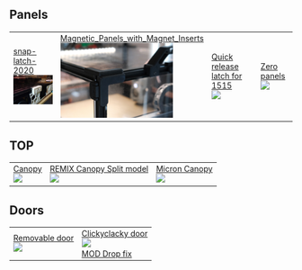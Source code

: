 ## Panels
<table>
  <tr>
    <td><a href="https://github.com/VoronDesign/VoronUsers/tree/master/printer_mods/richardjm/snap-latch-2020">snap-latch-2020</br>
      <img src="https://github.com/VoronDesign/VoronUsers/raw/master/printer_mods/richardjm/snap-latch-2020/Images/Latch-v68-3mm.jpg" style="width:200px;"/></a></br></td>
      <td><a href="https://github.com/VoronDesign/VoronUsers/tree/master/printer_mods/Le0n/Magnetic_Panels_with_Magnet_Inserts">Magnetic_Panels_with_Magnet_Inserts</br>
      <img src="https://github.com/VoronDesign/VoronUsers/raw/master/printer_mods/Le0n/Magnetic_Panels_with_Magnet_Inserts/Images/magnetic-panel-and-inserts-0-installed-2.jpg" style="width:200px;"/></a></br></td>
  <td><a href="https://github.com/richardjm/voron-parts/tree/main/voron-0.1/FilamentLatch">Quick release latch for 1515</br>
      <img src="https://github.com/richardjm/voron-parts/raw/main/voron-0.1/FilamentLatch/Images/Latch-v63.jpg" style="width:200px;"/></a></br></td>
      <td><a href="https://github.com/zruncho3d/ZeroPanels">Zero panels</br>
      <img src="https://github.com/zruncho3d/ZeroPanels/raw/main/Images/v3/front_corner_iso.jpg" style="width:200px;"/></a></br></td>
  </tr>
</table>

## TOP
<table>
  <tr>
    <td><a href="https://www.printables.com/fr/model/568090-voron-24-canopy">Canopy</br>
      <img src="https://media.printables.com/media/prints/568090/images/4604519_01c438c9-02f4-4510-aaa0-ffc84f3f0801/thumbs/inside/1280x960/jpg/20230904_213103.webp" style="width:200px;"/></a></br></td>
      <td><a href="https://www.printables.com/fr/model/594894-voron-24-trident-canopy-top-hat-remix-split-model-/files">REMIX Canopy Split model</br>
      <img src="https://media.printables.com/media/prints/594894/images/4738693_7a2be3ed-882b-4974-8f13-ca10b336f254_1b66a85d-6b84-4663-b6c5-1bfefe6fa518/thumbs/inside/1280x960/jpeg/img_2003.webp" style="width:200px;"/></a></br></td>
  <td><a href="https://www.printables.com/fr/model/761305-micron-top-canopy">Micron Canopy</br>
      <img src="https://media.printables.com/media/prints/761305/images/5937433_2fc9cd81-c854-4a1c-884e-4872ebb74c5f_fcfa4224-0b90-4cd4-95f1-162291817342/thumbs/inside/1280x960/jpg/20240211_203631.webp" style="width:200px;"/></a></br></td>
  </tr>
</table>

## Doors

<table>
  <tr>
    <td><a href="https://github.com/elpopo-eng/VoronFrenchUsers/tree/main/Mod/RemovableDoor">Removable door</br>
      <img src="https://github.com/elpopo-eng/VoronFrenchUsers/raw/main/Mod/RemovableDoor/Images/Charniere_Av.jpg" style="width:200px;"/></a></br></td>
  <td><a href="https://github.com/tanaes/whopping_Voron_mods/tree/main/clickyclacky_door">Clickyclacky door</br>
      <img src="https://github.com/tanaes/whopping_Voron_mods/raw/main/clickyclacky_door/Images/render.png" style="width:200px;"/></a></br><a href="https://www.printables.com/fr/model/639355-clicky-clack-fridge-door-drop-fix-hinge">MOD Drop fix</td>
  </tr>
</table>

